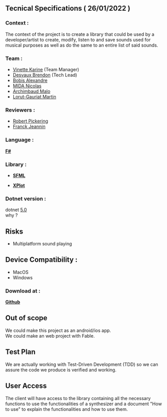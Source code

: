 ## Tecnical Specifications ( 26/01/2022 )

### Context :

The context of the project is to create a library that could be used by a developer/artist to create, modify, listen to and save sounds used for musical purposes as well as do the same to an entire list of said sounds. 

### Team :

 - [Vinette Karine](https://github.com/KarineVinette) (Team Manager)
 - [Desvaux Brendon](https://github.com/BrendonDesvaux) (Tech Lead)
 - [Bobis Alexandre](https://github.com/AlexandreBobis)
 - [MIDA Nicolas](https://github.com/Nicolas-Mida)
 - [Archimbaud Malo](https://github.com/Malo-Archimbaud)
 - [Lorut-Gauriat Martin](https://github.com/MartinLorutGauriat)

### Reviewers :

 - [Robert Pickering](https://github.com/robertpi)
 - [Franck Jeannin](https://github.com/frje)

### Language :

[**F#**](https://fsharp.org/)

### Library :

 - [**SFML**](https://www.sfml-dev.org/index.php)  
  
 - [**XPlot**](https://fslab.org/XPlot)

### Dotnet version :

dotnet [5.0](https://dotnet.microsoft.com/en-us/download/dotnet/5.0)<br>
why ?

## Risks

-   Multiplatform sound playing

## Device Compatibility :

- MacOS  
- Windows

### Download at :

[**Github**](https://github.com/KarineVinette/ALGOSUP_2022_Project_3_C)

## Out of scope

We could make this project as an android/ios app.<br>
We could make an web project with Fable.

## Test Plan

We are actually working with Test-Driven Development (TDD) so we can assure the code we produce is verified and working.

## User Access

The client will have access to the library containing all the necessary functions to use the functionalities of a synthesizer and a document "How to use" to explain the functionalities and how to use them.

